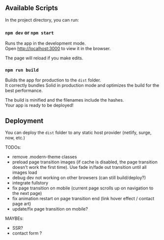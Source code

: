 ## Available Scripts

In the project directory, you can run:

### `npm dev` or `npm start`

Runs the app in the development mode.<br>
Open [http://localhost:3000](http://localhost:3000) to view it in the browser.

The page will reload if you make edits.<br>

### `npm run build`

Builds the app for production to the `dist` folder.<br>
It correctly bundles Solid in production mode and optimizes the build for the best performance.

The build is minified and the filenames include the hashes.<br>
Your app is ready to be deployed!

## Deployment

You can deploy the `dist` folder to any static host provider (netlify, surge, now, etc.)


TODOs:
- remove .modern-theme classes
- preload page transition images (if cache is disabled, the page transition doesn't work the first time). Use fade in/fade out transition until all images load
- debug dev not working on other browsers (can still build/deploy?)
- integrate fullstory
- fix page transition on mobile (current page scrolls up on navigation to the next page)
- fix animation restart on page transition end (link hover effect / contact page art)
- update/fix page transition on mobile?

MAYBEs:
- SSR?
- contact form ?